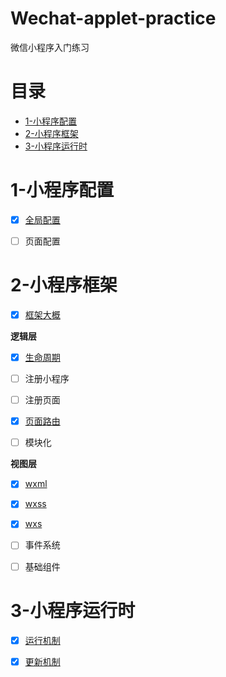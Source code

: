 # Wechat-applet-practice
微信小程序入门练习

# 目录
- [1-小程序配置](#1-小程序配置)
- [2-小程序框架](#2-小程序框架) 
- [3-小程序运行时](#3-小程序运行时)


# 1-小程序配置
- [x] [全局配置](./docs/小程序配置/全局配置/README.md)
- [ ] 页面配置


# 2-小程序框架
- [x] [框架大概](./docs/小程序框架/overview.md)

**逻辑层**
- [x] [生命周期](./docs/逻辑层/生命周期.md)
- [ ] 注册小程序
- [ ] 注册页面
- [x] [页面路由](./docs/逻辑层/页面路由.md)
- [ ] 模块化


**视图层**
- [x] [wxml](./docs/小程序框架/视图层/wxml.md)
- [x] [wxss](./docs/小程序框架/视图层/wxss.md)
- [x] [wxs](./docs/小程序框架/视图层/wxs.md)
- [ ] 事件系统
- [ ] 基础组件



# 3-小程序运行时
- [x] [运行机制](./docs/小程序运行时/运行机制.md)
- [x] [更新机制](./docs/小程序运行时/更新机制.md)



